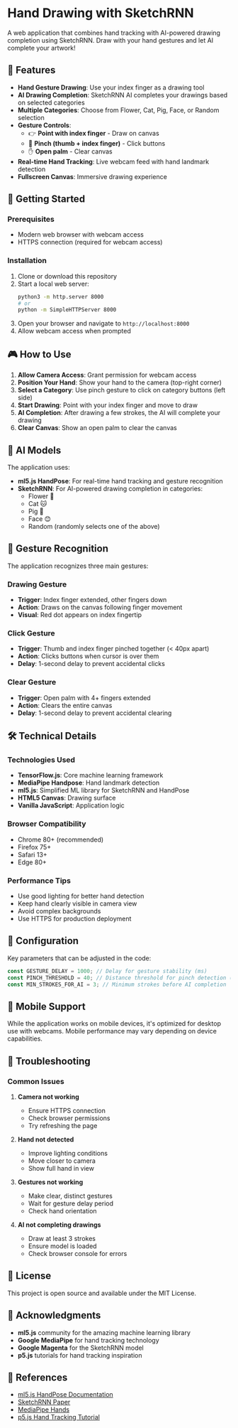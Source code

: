 # Hand Drawing with SketchRNN

A web application that combines hand tracking with AI-powered drawing completion using SketchRNN. Draw with your hand gestures and let AI complete your artwork!

## 🎨 Features

- **Hand Gesture Drawing**: Use your index finger as a drawing tool
- **AI Drawing Completion**: SketchRNN AI completes your drawings based on selected categories
- **Multiple Categories**: Choose from Flower, Cat, Pig, Face, or Random selection
- **Gesture Controls**: 
  - 👉 **Point with index finger** - Draw on canvas
  - 🤏 **Pinch (thumb + index finger)** - Click buttons
  - ✋ **Open palm** - Clear canvas
- **Real-time Hand Tracking**: Live webcam feed with hand landmark detection
- **Fullscreen Canvas**: Immersive drawing experience

## 🚀 Getting Started

### Prerequisites

- Modern web browser with webcam access
- HTTPS connection (required for webcam access)

### Installation

1. Clone or download this repository
2. Start a local web server:
   ```bash
   python3 -m http.server 8000
   # or
   python -m SimpleHTTPServer 8000
   ```
3. Open your browser and navigate to `http://localhost:8000`
4. Allow webcam access when prompted

## 🎮 How to Use

1. **Allow Camera Access**: Grant permission for webcam access
2. **Position Your Hand**: Show your hand to the camera (top-right corner)
3. **Select a Category**: Use pinch gesture to click on category buttons (left side)
4. **Start Drawing**: Point with your index finger and move to draw
5. **AI Completion**: After drawing a few strokes, the AI will complete your drawing
6. **Clear Canvas**: Show an open palm to clear the canvas

## 🤖 AI Models

The application uses:
- **ml5.js HandPose**: For real-time hand tracking and gesture recognition
- **SketchRNN**: For AI-powered drawing completion in categories:
  - Flower 🌸
  - Cat 🐱
  - Pig 🐷
  - Face 😊
  - Random (randomly selects one of the above)

## 🎯 Gesture Recognition

The application recognizes three main gestures:

### Drawing Gesture
- **Trigger**: Index finger extended, other fingers down
- **Action**: Draws on the canvas following finger movement
- **Visual**: Red dot appears on index fingertip

### Click Gesture  
- **Trigger**: Thumb and index finger pinched together (< 40px apart)
- **Action**: Clicks buttons when cursor is over them
- **Delay**: 1-second delay to prevent accidental clicks

### Clear Gesture
- **Trigger**: Open palm with 4+ fingers extended
- **Action**: Clears the entire canvas
- **Delay**: 1-second delay to prevent accidental clearing

## 🛠 Technical Details

### Technologies Used
- **TensorFlow.js**: Core machine learning framework
- **MediaPipe Handpose**: Hand landmark detection
- **ml5.js**: Simplified ML library for SketchRNN and HandPose
- **HTML5 Canvas**: Drawing surface
- **Vanilla JavaScript**: Application logic

### Browser Compatibility
- Chrome 80+ (recommended)
- Firefox 75+
- Safari 13+
- Edge 80+

### Performance Tips
- Use good lighting for better hand detection
- Keep hand clearly visible in camera view
- Avoid complex backgrounds
- Use HTTPS for production deployment

## 🔧 Configuration

Key parameters that can be adjusted in the code:

```javascript
const GESTURE_DELAY = 1000; // Delay for gesture stability (ms)
const PINCH_THRESHOLD = 40; // Distance threshold for pinch detection (px)
const MIN_STROKES_FOR_AI = 3; // Minimum strokes before AI completion
```

## 📱 Mobile Support

While the application works on mobile devices, it's optimized for desktop use with webcams. Mobile performance may vary depending on device capabilities.

## 🐛 Troubleshooting

### Common Issues

1. **Camera not working**
   - Ensure HTTPS connection
   - Check browser permissions
   - Try refreshing the page

2. **Hand not detected**
   - Improve lighting conditions
   - Move closer to camera
   - Show full hand in view

3. **Gestures not working**
   - Make clear, distinct gestures
   - Wait for gesture delay period
   - Check hand orientation

4. **AI not completing drawings**
   - Draw at least 3 strokes
   - Ensure model is loaded
   - Check browser console for errors

## 📄 License

This project is open source and available under the MIT License.

## 🙏 Acknowledgments

- **ml5.js** community for the amazing machine learning library
- **Google MediaPipe** for hand tracking technology
- **Google Magenta** for the SketchRNN model
- **p5.js** tutorials for hand tracking inspiration

## 🔗 References

- [ml5.js HandPose Documentation](https://learn.ml5js.org/#/reference/handpose)
- [SketchRNN Paper](https://arxiv.org/abs/1704.03477)
- [MediaPipe Hands](https://mediapipe.dev/solutions/hands)
- [p5.js Hand Tracking Tutorial](https://p5js.org/tutorials/speak-with-your-hands/)